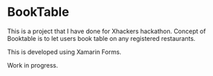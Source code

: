 # BookTable

This is a project that I have done for Xhackers hackathon. 
Concept of Booktable is to let users book table on any registered restaurants.

This is developed using Xamarin Forms. 

Work in progress.


